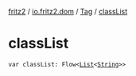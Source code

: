 [fritz2](../../index.md) / [io.fritz2.dom](../index.md) / [Tag](index.md) / [classList](./class-list.md)

# classList

`var classList: Flow<`[`List`](https://kotlinlang.org/api/latest/jvm/stdlib/kotlin.collections/-list/index.html)`<`[`String`](https://kotlinlang.org/api/latest/jvm/stdlib/kotlin/-string/index.html)`>>`